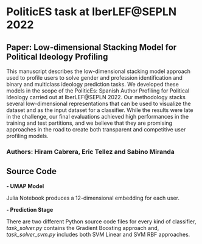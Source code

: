 # PoliticES task at IberLEF@SEPLN 2022
## Paper: Low-dimensional Stacking Model for Political Ideology Profiling
This manuscript describes the low-dimensional stacking model approach used to profile users to solve gender and profession identification and binary and multiclass ideology prediction tasks. We developed these models in the scope of the PoliticEs: Spanish Author Profiling for Political Ideology carried out at IberLEF@SEPLN 2022. Our methodology stacks several low-dimensional representations that can be used to visualize the dataset and as the input dataset for a classifier. While the results were late in the challenge, our final evaluations achieved high performances in the training and test partitions, and we believe that they are promising approaches in the road to create both transparent and competitive user profiling models.

### Authors: Hiram Cabrera, Eric Tellez and Sabino Miranda

## Source Code
**- UMAP Model**

Julia Notebook produces a 12-dimensional embedding for each user.

**- Prediction Stage**

There are two different Python source code files for every kind of classifier, *task_solver.py* contains the Gradient Boosting approach and, *task_solver_svm.py* includes both SVM Linear and SVM RBF approaches.

